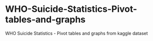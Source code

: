 # WHO-Suicide-Statistics-Pivot-tables-and-graphs
WHO Suicide Statistics - Pivot tables and graphs from kaggle dataset
